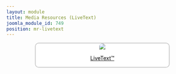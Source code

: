 ```yaml
---
layout: module
title: Media Resources (LiveText)
joomla_module_id: 749
position: mr-livetext
---
```

<div align="center" style="margin-bottom: 20px;"><a href="/news-events/newsroom/media/livetext-trade.html">
<div align="center" style="max-width: 350px; border-style: solid; border-width: 2px; border-color: #cccccc; border-radius: 10px; background-color: #ffffff;"><img src="{{"images/media-resources/img/livetext-media-resources.jpg" | cdn }}" style="border-radius: 10px 10px 0px 0px;" class="img-responsive" />
<p style="line-height: 1.3em; color: #000000;">LiveText™</p>
</div>
</a>
</div>
